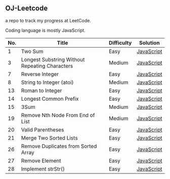 ## OJ-Leetcode
a repo to track my progress at LeetCode.

Coding language is mostly JavaScript.


| No. | Title                                          | Difficulty | Solution                                                                                                                         |
| --- | ---------------------------------------------- | ---------- | -------------------------------------------------------------------------------------------------------------------------------- |
| 1   | Two Sum                                        | Easy       | [JavaScript](https://github.com/javaHashbrown/OJ-Leetcode/blob/master/twosum.js)                                                 |
| 3   | Longest Substring Without Repeating Characters | Medium     | [JavaScript](https://github.com/javaHashbrown/OJ-Leetcode/blob/master/Longest%20Substring%20Without%20Repeating%20Characters.js) |
| 7   | Reverse Integer                                | Easy       | [JavaScript](https://github.com/javaHashbrown/OJ-Leetcode/blob/master/Reverse%20Integer.js)                                      |
| 8   | String to Integer (atoi)                       | Medium     | [JavaScript](https://github.com/javaHashbrown/OJ-Leetcode/blob/master/String%20to%20Integer%20(atoi).js)                         |
| 13  | Roman to Integer                               | Easy       | [JavaScript](https://github.com/javaHashbrown/OJ-Leetcode/blob/master/Roman%20to%20Integer.js)                                   |
| 14  | Longest Common Prefix                          | Easy       | [JavaScript](https://github.com/javaHashbrown/OJ-Leetcode/blob/master/Longest%20Common%20Prefix.js)                              |
| 15  | 3Sum                                           | Medium     | [JavaScript](https://github.com/javaHashbrown/OJ-Leetcode/blob/master/3Sum.js)                                                   |
| 19  | Remove Nth Node From End of List               | Medium     | [JavaScript](https://github.com/javaHashbrown/OJ-Leetcode/blob/master/Remove%20Nth%20Node%20From%20End%20of%20List.js)           |
| 20  | Valid Parentheses                              | Easy       | [JavaScript](https://github.com/javaHashbrown/OJ-Leetcode/blob/master/Valid%20Parentheses.js)                                    |
| 21  | Merge Two Sorted Lists                         | Easy       | [JavaScript](https://github.com/javaHashbrown/OJ-Leetcode/blob/master/MergeTwoSortedList.js)                                     |
| 26  | Remove Duplicates from Sorted Array            | Easy       | [JavaScript](https://github.com/javaHashbrown/OJ-Leetcode/blob/master/Remove%20Duplicates%20from%20Sorted%20Array.js)            |
| 27  | Remove Element                                 | Easy       | [JavaScript](https://github.com/javaHashbrown/OJ-Leetcode/blob/master/Remove%20Element.js)                                       |
| 28  | Implement strStr\(\)                           | Easy       | [JavaScript](https://github.com/javaHashbrown/OJ-Leetcode/blob/master/Implement%20strStr().js)                                   |